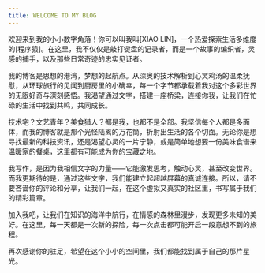 ```yaml
---
title: WELCOME TO MY BLOG
---
```

欢迎来到我的小小数字角落！你可以叫我叫[XIAO LIN]，一个热爱探索生活多维度的[程序猿]。在这里，我不仅仅是敲打键盘的记录者，而是一个故事的编织者，灵感的捕手，以及那些日常奇迹的忠实见证者。

我的博客是思想的港湾，梦想的起航点。从深奥的技术解析到心灵鸡汤的温柔抚慰，从环球旅行的见闻到厨房里的小确幸，每一个字节都承载着我对这个多彩世界的无限好奇与深刻感悟。我渴望通过文字，搭建一座桥梁，连接你我，让我们在忙碌的生活中找到共鸣，共同成长。

技术宅？文艺青年？美食猎人？都是我，也都不是全部。我坚信每个人都是多面体，而我的博客就是那个光怪陆离的万花筒，折射出生活的各个切面。无论你是想寻找最新的科技资讯，还是渴望心灵的一片宁静，或是简单地想要一份美味食谱来温暖家的餐桌，这里都有可能成为你的宝藏之地。

我写作，是因为我相信文字的力量——它能激发思考，触动心灵，甚至改变世界。而我更期待的是，通过这些文字，我们能建立起超越屏幕的真诚连接。所以，请不要吝啬你的评论和分享，让我们一起，在这个虚拟又真实的社区里，书写属于我们的精彩篇章。

加入我吧，让我们在知识的海洋中航行，在情感的森林里漫步，发现更多未知的美好。在这里，每一天都是一次新的探险，每一次点击都可能开启一段意想不到的旅程。

再次感谢你的驻足，希望在这个小小的空间里，我们都能找到属于自己的那片星光。
